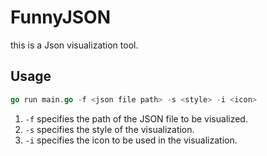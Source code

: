 # FunnyJSON

this is a Json visualization tool.

## Usage

```go
go run main.go -f <json file path> -s <style> -i <icon>
```

1. `-f` specifies the path of the JSON file to be visualized.
2. `-s` specifies the style of the visualization.
3. `-i` specifies the icon to be used in the visualization.

